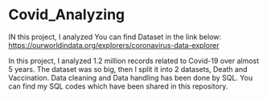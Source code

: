 # Covid_Analyzing

IN this project, I analyzed 
You can find Dataset in the link below:
https://ourworldindata.org/explorers/coronavirus-data-explorer 

In this project, I analyzed 1.2 million records related to Covid-19 over almost 5 years.
The dataset was so big, then I split it into 2 datasets, Death and Vaccination.
Data cleaning and Data handling has been done by SQL.
You can find my SQL codes which have been shared in this repository.




